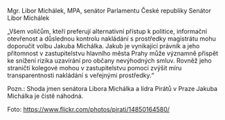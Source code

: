 Mgr. Libor Michálek, MPA, senátor Parlamentu České republiky Senátor Libor Michálek

„Všem voličům, kteří preferují alternativní přístup k politice, informační otevřenost a důslednou kontrolu nakládání s prostředky magistrátu mohu doporučit volbu Jakuba Michálka. Jakub je vynikající právník a jeho přítomnost v zastupitelstvu hlavního města Prahy může významně přispět ke snížení rizika uzavírání pro občany nevýhodných smluv. Rovněž jeho straničtí kolegové mohou v zastupitelstvu pomoci zvýšit míru transparentnosti nakládání s veřejnými prostředky.“

Pozn.: Shoda jmen senátora Libora Michálka a lídra Pirátů v Praze Jakuba Michálka je čistě náhodná.

Foto: https://www.flickr.com/photos/pirati/14850164580/

